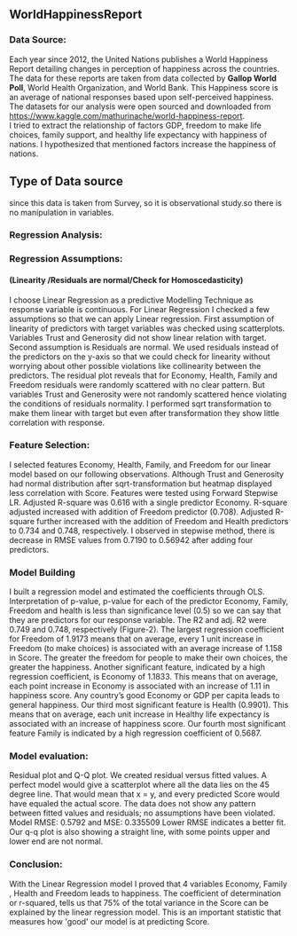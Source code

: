 ## WorldHappinessReport

### Data Source:
Each year since 2012, the United Nations publishes a World Happiness Report detailing changes in perception of happiness across the countries. The data for these reports are taken from data collected by **Gallop World Poll**, World Health Organization, and World Bank. This Happiness score is an average of national responses based upon self-perceived happiness. The datasets for our analysis were open sourced and downloaded from https://www.kaggle.com/mathurinache/world-happiness-report.  
 I tried to extract the relationship of factors GDP, freedom to make life choices, family support, and healthy life expectancy with happiness of nations. I hypothesized that mentioned factors increase the happiness of nations. 
## Type of Data source
since this data is taken from Survey, so it is observational study.so there is no manipulation in variables.
### Regression Analysis:

### Regression  Assumptions:
#### (Linearity /Residuals are normal/Check for Homoscedasticity)
I choose Linear Regression as a predictive Modelling Technique as  response variable is continuous. For Linear Regression I checked a few assumptions so that we can apply Linear regression. First assumption of linearity of predictors with target variables was checked using scatterplots. Variables Trust and Generosity did not show linear relation with target. Second assumption is Residuals are normal. We used residuals instead of the predictors on the y-axis so that we could check for linearity without worrying about other possible violations like collinearity between the predictors. The residual plot reveals that for Economy, Health, Family and Freedom residuals were randomly scattered with no clear pattern. But variables Trust and Generosity were not randomly scattered hence violating the conditions of residuals normality. I performed sqrt transformation to make them linear with target but even after transformation they show little correlation with response.
### Feature Selection: 
I selected  features Economy, Health, Family, and Freedom for our linear model based on our following observations.  Although Trust and Generosity had normal distribution after sqrt-transformation but heatmap displayed less correlation with Score. Features were tested using Forward Stepwise LR. Adjusted R-square was 0.616 with a single predictor Economy. R-square adjusted increased with addition of Freedom predictor (0.708). Adjusted R-square further increased with the addition of Freedom and Health predictors to 0.734 and 0.748, respectively. I observed in stepwise method, there is  decrease in RMSE values from 0.7190 to 0.56942 after adding four predictors. 
### Model Building 
I built a regression model and estimated the coefficients through OLS. Interpretation of p-value, p-value for each of the predictor Economy, Family, Freedom and health is less than significance level (0.5) so we can say that they are predictors for our response variable. The R2 and adj. R2 were 0.749 and 0.748, respectively (Figure-2). The largest regression coefficient for Freedom of 1.9173 means that on average, every 1 unit increase in Freedom (to make choices) is associated with an average increase of 1.158 in Score. The greater the freedom for people to make their own choices, the greater the happiness. 
Another significant feature, indicated by a high regression coefficient, is Economy of 1.1833. This means that on average, each point increase in Economy is associated with an increase of 1.11 in happiness score. Any country’s good Economy or GDP per capita leads to general happiness. Our third most significant feature is Health (0.9901). This means that on average, each unit increase in Healthy life expectancy is associated with an increase of happiness score. Our fourth most significant feature Family is indicated by a high regression coefficient of 0.5687.
### Model evaluation:
Residual plot and Q-Q plot. We created residual versus fitted values. A perfect model would give a scatterplot where all the data lies on the 45 degree line. That would mean that x = y, and every predicted Score would have equaled the actual score. The data does not show any pattern between fitted values and residuals; no assumptions have been violated. Model RMSE:  0.5792 and MSE:  0.335509 Lower RMSE indicates a better fit. Our q-q plot is also showing a straight line, with some points upper and lower end are not normal.

### Conclusion:
With the Linear Regression model I proved that 4 variables Economy, Family , Health and Freedom leads to happiness.   The coefficient of determination or r-squared, tells us that 75% of the total variance in the Score can be explained by the linear regression model. This is an important statistic that measures how 'good' our model is at predicting Score. 

